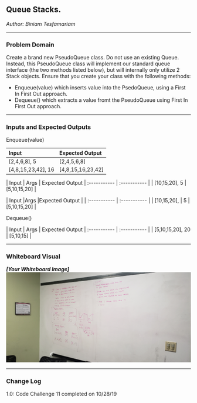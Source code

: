 ## Queue Stacks.
*Author: Biniam Tesfamariam*

---

### Problem Domain


Create a brand new PseudoQueue class. Do not use an existing Queue. 
Instead, this PseudoQueue class will implement our standard queue 
interface (the two methods listed below), but will internally only utilize 2 Stack objects. 
Ensure that you create your class with the following methods:

- Enqueue(value) which inserts value into the PsedoQueue, using 
a First In First Out approach.
- Dequeue() which extracts a value fromt the PseudoQueue using First
In First Out approach.

---

### Inputs and Expected Outputs

Enqueue(value)

| Input | Expected Output |
| :----------- | :----------- |
| [2,4,6,8], 5 | [2,4,5,6,8] |
| [4,8,15,23,42], 16 | [4,8,15,16,23,42] |




| Input | Args | Expected Output 
| :----------- | :----------- |
| [10,15,20], 5 | [5,10,15,20] |



| Input |Args |Expected Output | 
| :----------- | :----------- |
| [10,15,20], | 5 | [5,10,15,20] |


Dequeue()

| Input | Args | Expected Output 
| :----------- | :----------- |
| [5,10,15,20], 20 | [5,10,15] |




---


### Whiteboard Visual
***[Your Whiteboard Image]***
![Image 1](https://github.com/biniamsea2/data-structures-and-algorithms-401/blob/master/Assets/20191028_140139.jpg)


---

### Change Log
1.0: Code Challenge 11 completed on 10/28/19
